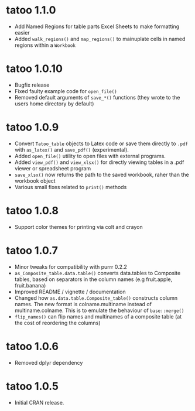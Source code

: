 # tatoo 1.1.0

* Add Named Regions for table parts Excel Sheets to make formatting easier
* Added `walk_regions()` and `map_regions()` to mainuplate cells in named
  regions within a `Workbook`
  

# tatoo 1.0.10

* Bugfix release 
* Fixed faulty example code for `open_file()`
* Removed default arguments of `save_*()` functions (they wrote to the users
  home directory by default)

# tatoo 1.0.9

* Convert `Tatoo_table` objects to Latex code or save them directly to `.pdf`
  with `as_latex()` and `save_pdf()` (experimental).
* Added `open_file()` utility to open files with external programs.
* Added `view_pdf()` and `view_xlsx()` for directly viewing tables in a .pdf
  viewer or spreadsheet program
* `save_xlsx()` now returns the path to the saved workbook, raher than the
  workbook object
* Various small fixes related to `print()` methods


# tatoo 1.0.8

* Support color themes for printing via colt and crayon


# tatoo 1.0.7

* Minor tweaks for compatibility with purrr 0.2.2
* `as_Composite_table.data.table()` converts data.tables to Composite tables, 
  based  on separators in the column names (e.g fruit.apple, fruit.banana)
* Improved README / vignette / documentation
* Changed how `as.data.table.Composite_table()` constructs column names. The new 
  format is colname.multiname instead of multiname.colname. This is to emulate
  the behaviour of `base::merge()`
* `flip_names()` can flip names and multinames of a composite table (at the cost 
  of reordering the columns)


# tatoo 1.0.6

* Removed dplyr dependency


# tatoo 1.0.5

* Initial CRAN release.



